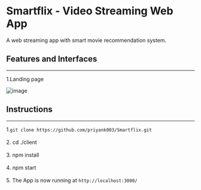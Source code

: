 # Smartflix - Video Streaming Web App

A web streaming app with smart movie recommendation system. 

## Features and Interfaces

-------------------------------------------------------------------------------------------------------------------------------------------------------------------------
  1.Landing page
  
  ![image](https://user-images.githubusercontent.com/79754424/167499938-f9174afd-19b8-42b7-b68b-1780b872ea2b.png)


## Instructions

-------------------------------------------------------------------------------------------------------------------------------------------------------------------------

  1.`git clone https://github.com/priyank003/Smartflix.git`<br/>
  <br/>
  2. cd ./client <br/>
  <br/>
  3. npm install <br/>
  <br/>
  4. npm start <br/>
  <br/>
  5. The App is now running at `http://localhost:3000/`

